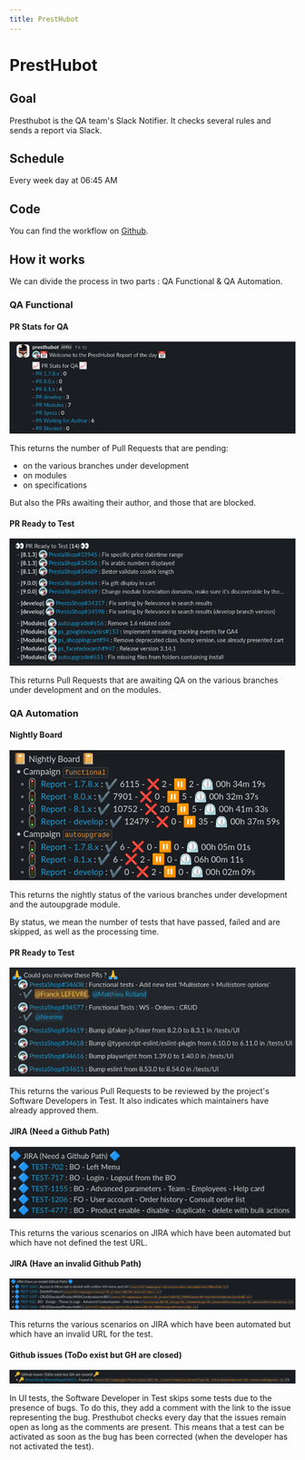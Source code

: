 ```yaml
---
title: PrestHubot
---
```


# PrestHubot

## Goal

Presthubot is the QA team's Slack Notifier. It checks several rules and sends a report via Slack.

## Schedule

Every week day at 06:45 AM

## Code

You can find the workflow on [Github](https://github.com/PrestaShop/presthubot/blob/master/.github/workflows/slacknotifier.yml).

## How it works

We can divide the process in two parts : QA Functional & QA Automation.

### QA Functional

#### PR Stats for QA
![PR Stats for QA](images/presthubot-1.png)

This returns the number of Pull Requests that are pending: 
* on the various branches under development
* on modules
* on specifications

But also the PRs awaiting their author, and those that are blocked.

#### PR Ready to Test
![PR Ready to Test](images/presthubot-2.png)

This returns Pull Requests that are awaiting QA on the various branches under development and on the modules.

### QA Automation

#### Nightly Board
![Nightly Board](images/presthubot-3.png)

This returns the nightly status of the various branches under development and the autoupgrade module.

By status, we mean the number of tests that have passed, failed and are skipped, as well as the processing time.

#### PR Ready to Test
![PR Ready to Test](images/presthubot-4.png)

This returns the various Pull Requests to be reviewed by the project's Software Developers in Test. It also indicates which maintainers have already approved them.

#### JIRA (Need a Github Path)
![JIRA (Need a Github Path)](images/presthubot-5.png)

This returns the various scenarios on JIRA which have been automated but which have not defined the test URL.

#### JIRA (Have an invalid Github Path)
![JIRA (Have an invalid Github Path)](images/presthubot-6.png)

This returns the various scenarios on JIRA which have been automated but which have an invalid URL for the test.

#### Github issues (ToDo exist but GH are closed)
![Github issues (ToDo exist but GH are closed)](images/presthubot-7.png)

In UI tests, the Software Developer in Test skips some tests due to the presence of bugs. To do this, they add a comment with the link to the issue representing the bug. Presthubot checks every day that the issues remain open as long as the comments are present. This means that a test can be activated as soon as the bug has been corrected (when the developer has not activated the test).